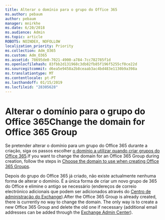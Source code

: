 ```yaml
---
title: Alterar o domínio para o grupo do Office 365
ms.author: pebaum
author: pebaum
manager: mnirkhe
ms.date: 6/20/2018
ms.audience: Admin
ms.topic: article
ROBOTS: NOINDEX, NOFOLLOW
localization_priority: Priority
ms.collection: Adm_O365
ms.custom: Adm_O365
ms.assetid: 78695de0-7021-4900-a784-7cc782785f1d
ms.openlocfilehash: 83fbb2d131968c3db82fb85f196f5255cf0ce22d
ms.sourcegitcommit: d6ea5e9458a2b8ceaab3ac4bd483e1130b9a398a
ms.translationtype: MT
ms.contentlocale: pt-PT
ms.lasthandoff: 01/15/2019
ms.locfileid: "28305628"
---
```

# <a name="change-the-domain-for-office-365-group"></a><span data-ttu-id="a9409-102">Alterar o domínio para o grupo do Office 365</span><span class="sxs-lookup"><span data-stu-id="a9409-102">Change the domain for Office 365 Group</span></span>

<span data-ttu-id="a9409-103">Se pretender alterar o domínio para um grupo do Office 365 durante a criação, siga os passos escolher [o domínio a utilizar quando criar grupos do Office 365](https://support.office.com/article/7cf5655d-e523-4bc3-a93b-3ccebf44a01a.aspx).</span><span class="sxs-lookup"><span data-stu-id="a9409-103">If you want to change the domain for an Office 365 Group during creation, follow the steps in [Choose the domain to use when creating Office 365 Groups](https://support.office.com/article/7cf5655d-e523-4bc3-a93b-3ccebf44a01a.aspx).</span></span>
  
<span data-ttu-id="a9409-p101">Depois do grupo do Office 365 já criado, não existe actualmente nenhuma forma de alterar o domínio. É a única forma de criar um novo grupo de 365 do Office e elimine o antigo se necessário (endereços de correio electrónico adicionais que podem ser adicionados através do [Centro de administração do Exchange](https://support.office.com/article/https://outlook.office365.com/ecp.aspx)).</span><span class="sxs-lookup"><span data-stu-id="a9409-p101">After the Office 365 Group is already created, there is currently no way to change the domain. The only way is to create a new Office 365 Group and delete the old one if necessary (additional email addresses can be added through the [Exchange Admin Center](https://support.office.com/article/https://outlook.office365.com/ecp.aspx)).</span></span>
  

